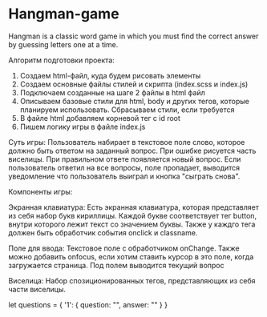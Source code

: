 # Hangman-game

Hangman is a classic word game in which you must find the correct answer by guessing letters one at a time.

Алгоритм подготовки проекта:

1. Создаем html-файл, куда будем рисовать элементы
2. Создаем основные файлы стилей и скрипта (index.scss и index.js)
3. Подключаем созданные на шаге 2 файлы в html файл
4. Описываем базовые стили для html, body и других тегов, которые планируем использовать. Сбрасываем стили, если требуется
5. В файле html добавляем корневой тег с id root
6. Пишем логику игры в файле index.js

Суть игры:
Пользователь набирает в текстовое поле слово, которое должно быть ответом на заданный вопрос. При ошибке рисуется часть виселицы. При правильном ответе появляется новый вопрос. Если пользователь ответил на все вопросы, поле пропадает, выводится уведомление что пользователь выиграл и кнопка "сыграть снова".

Компоненты игры:

Экранная клавиатура:
Есть экранная клавиатура, которая представляет из себя набор букв кириллицы. Каждой букве соответствует тег button, внутри которого лежит текст со значением буквы. Также у каждго тега должен быть обработчик события onclick и classname.

Поле для ввода:
Текстовое поле с обработчиком onChange. Также можно добавить onfocus, если хотим ставить курсор в это поле, когда загружается страница.
Под полем выводится текущий вопрос

Виселица:
Набор спозиционированных тегов, представляющих из себя части виселицы.

let questions = {
'1': {
question: "",
answer: ""
}
}
